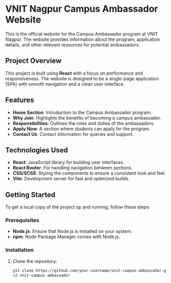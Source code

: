 # VNIT Nagpur Campus Ambassador Website

This is the official website for the Campus Ambassador program at VNIT Nagpur. The website provides information about the program, application details, and other relevant resources for potential ambassadors.

## Project Overview

This project is built using **React** with a focus on performance and responsiveness. The website is designed to be a single-page application (SPA) with smooth navigation and a clean user interface.

## Features

- **Home Section**: Introduction to the Campus Ambassador program.
- **Why Join**: Highlights the benefits of becoming a campus ambassador.
- **Responsibilities**: Outlines the roles and duties of the ambassadors.
- **Apply Now**: A section where students can apply for the program.
- **Contact Us**: Contact information for queries and support.

## Technologies Used

- **React**: JavaScript library for building user interfaces.
- **React Router**: For handling navigation between sections.
- **CSS/SCSS**: Styling the components to ensure a consistent look and feel.
- **Vite**: Development server for fast and optimized builds.

## Getting Started

To get a local copy of the project up and running, follow these steps:

### Prerequisites

- **Node.js**: Ensure that Node.js is installed on your system.
- **npm**: Node Package Manager comes with Node.js.

### Installation

1. Clone the repository:

   ```bash
   git clone https://github.com/your-username/vnit-campus-ambassador.git
   cd vnit-campus-ambassador

